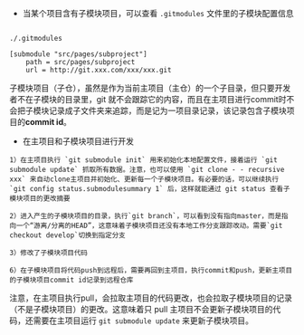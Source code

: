 
- 当某个项目含有子模块项目，可以查看 `.gitmodules` 文件里的子模块配置信息

```

./.gitmodules

[submodule "src/pages/subproject"]
	path = src/pages/subproject
	url = http://git.xxx.com/xxx/xxx.git

```

子模块项目（子仓），虽然是作为当前主项目（主仓）的一个子目录，但只要开发者不在子模块的目录里，git 就不会跟踪它的内容，而且在主项目进行commit时不会把子模块记录成子文件夹来追踪，而是记为一项目录记录，该记录包含子模块项目的**commit id**。

- 在主项目和子模块项目进行开发

```
1）在主项目执行 `git submodule init` 用来初始化本地配置文件，接着运行 `git submodule update` 抓取所有数据。注意，也可以使用 `git clone - - recursive xxx` 来自动clone主项目并初始化、更新每一个子模块项目。有必要的话，可以继续执行 `git config status.submodulesummary 1` 后，这样就能通过 git status 查看子模块项目的更改摘要

2）进入产生的子模块项目的目录，执行`git branch`，可以看到没有指向master，而是指向一个“游离/分离的HEAD”，这意味着子模块项目还没有本地工作分支跟踪改动。需要`git checkout develop`切换到指定分支

3）修改了子模块项目代码

6）在子模块项目将代码push到远程后，需要再回到主项目，执行commit和push，更新主项目的子模块项目commit id记录到远程仓库

```

注意，在主项目执行pull，会拉取主项目的代码更改，也会拉取子模块项目的记录（不是子模块项目）的更改。这意味着只 pull 主项目不会更新子模块项目的代码，还需要在主项目运行 `git submodule update` 来更新子模块项目。
